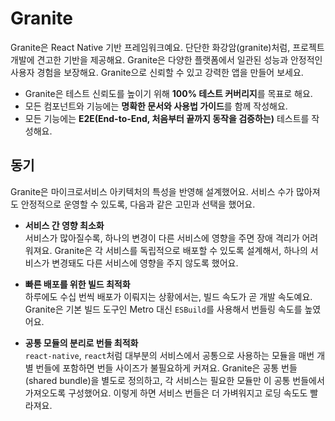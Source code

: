 # Granite

Granite은 React Native 기반 프레임워크예요. 단단한 화강암(granite)처럼, 프로젝트 개발에 견고한 기반을 제공해요. Granite은 다양한 플랫폼에서 일관된 성능과 안정적인 사용자 경험을 보장해요. Granite으로 신뢰할 수 있고 강력한 앱을 만들어 보세요.

- Granite은 테스트 신뢰도를 높이기 위해 **100% 테스트 커버리지**를 목표로 해요.
- 모든 컴포넌트와 기능에는 **명확한 문서와 사용법 가이드**를 함께 작성해요.
- 모든 기능에는 **E2E(End-to-End, 처음부터 끝까지 동작을 검증하는)** 테스트를 작성해요.

## 동기

Granite은 마이크로서비스 아키텍처의 특성을 반영해 설계했어요. 서비스 수가 많아져도 안정적으로 운영할 수 있도록, 다음과 같은 고민과 선택을 했어요.

- **서비스 간 영향 최소화**  
  서비스가 많아질수록, 하나의 변경이 다른 서비스에 영향을 주면 장애 격리가 어려워져요. Granite은 각 서비스를 독립적으로 배포할 수 있도록 설계해서, 하나의 서비스가 변경돼도 다른 서비스에 영향을 주지 않도록 했어요.

- **빠른 배포를 위한 빌드 최적화**  
  하루에도 수십 번씩 배포가 이뤄지는 상황에서는, 빌드 속도가 곧 개발 속도예요. Granite은 기본 빌드 도구인 Metro 대신 `ESBuild`를 사용해서 번들링 속도를 높였어요.

- **공통 모듈의 분리로 번들 최적화**  
  `react-native`, `react`처럼 대부분의 서비스에서 공통으로 사용하는 모듈을 매번 개별 번들에 포함하면 번들 사이즈가 불필요하게 커져요. Granite은 공통 번들(shared bundle)을 별도로 정의하고, 각 서비스는 필요한 모듈만 이 공통 번들에서 가져오도록 구성했어요. 이렇게 하면 서비스 번들은 더 가벼워지고 로딩 속도도 빨라져요.
